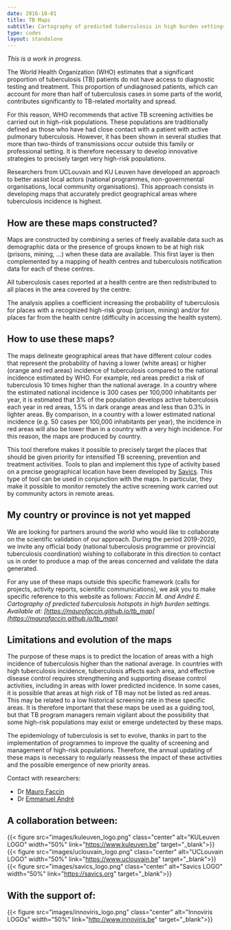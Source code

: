 ```yaml
---
date: 2016-10-01
title: TB Maps
subtitle: Cartography of predicted tuberculosis in high burden settings
type: codes
layout: standalone
---
```


*This is a work in progress.*

The World Health Organization (WHO) estimates that a significant proportion of tuberculosis (TB) patients do not have access to diagnostic testing and treatment. This proportion of undiagnosed patients, which can account for more than half of tuberculosis cases in some parts of the world, contributes significantly to TB-related mortality and spread.

For this reason, WHO recommends that active TB screening activities be carried out in high-risk populations. These populations are traditionally defined as those who have had close contact with a patient with active pulmonary tuberculosis. However, it has been shown in several studies that more than two-thirds of transmissions occur outside this family or professional setting. It is therefore necessary to develop innovative strategies to precisely target very high-risk populations.

Researchers from UCLouvain and KU Leuven have developed an approach to better assist local actors (national programmes, non-governmental organisations, local community organisations). This approach consists in developing maps that accurately predict geographical areas where tuberculosis incidence is highest.

## How are these maps constructed?

Maps are constructed by combining a series of freely available data such as demographic data or the presence of groups known to be at high risk (prisons, mining, ...) when these data are available. This first layer is then complemented by a mapping of health centres and tuberculosis notification data for each of these centres.

All tuberculosis cases reported at a health centre are then redistributed to all places in the area covered by the centre.

The analysis applies a coefficient increasing the probability of tuberculosis for places with a recognized high-risk group (prison, mining) and/or for places far from the health centre (difficulty in accessing the health system).

## How to use these maps?

The maps delineate geographical areas that have different colour codes that represent the probability of having a lower (white areas) or higher (orange and red areas) incidence of tuberculosis compared to the national incidence estimated by WHO. For example, red areas predict a risk of tuberculosis 10 times higher than the national average. In a country where the estimated national incidence is 300 cases per 100,000 inhabitants per year, it is estimated that 3% of the population develops active tuberculosis each year in red areas, 1.5% in dark orange areas and less than 0.3% in lighter areas. By comparison, in a country with a lower estimated national incidence (e.g. 50 cases per 100,000 inhabitants per year), the incidence in red areas will also be lower than in a country with a very high incidence. For this reason, the maps are produced by country.

This tool therefore makes it possible to precisely target the places that should be given priority for intensified TB screening, prevention and treatment activities. Tools to plan and implement this type of activity based on a precise geographical location have been developed by [Savics](https://savics.org). This type of tool can be used in conjunction with the maps. In particular, they make it possible to monitor remotely the active screening work carried out by community actors in remote areas.

## My country or province is not yet mapped

We are looking for partners around the world who would like to collaborate on the scientific validation of our approach. During the period 2019-2020, we invite any official body (national tuberculosis programme or provincial tuberculosis coordination) wishing to collaborate in this direction to contact us in order to produce a map of the areas concerned and validate the data generated.

For any use of these maps outside this specific framework (calls for projects, activity reports, scientific communications), we ask you to make specific reference to this website as follows: *Faccin M. and André E. Cartography of predicted tuberculosis hotspots in high burden settings. Available at: [https://maurofaccin.github.io/tb_map](https://maurofaccin.github.io/tb_map)*

## Limitations and evolution of the maps

The purpose of these maps is to predict the location of areas with a high incidence of tuberculosis higher than the national average. In countries with high tuberculosis incidence, tuberculosis affects each area, and effective disease control requires strengthening and supporting disease control activities, including in areas with lower predicted incidence. In some cases, it is possible that areas at high risk of TB may not be listed as red areas. This may be related to a low historical screening rate in these specific areas. It is therefore important that these maps be used as a guiding tool, but that TB program managers remain vigilant about the possibility that some high-risk populations may exist or emerge undetected by these maps.

The epidemiology of tuberculosis is set to evolve, thanks in part to the implementation of programmes to improve the quality of screening and management of high-risk populations. Therefore, the annual updating of these maps is necessary to regularly reassess the impact of these activities and the possible emergence of new priority areas.

Contact with researchers:

- Dr [Mauro Faccin](mailto:mauro.faccin@uclouvain.be)
- Dr [Emmanuel André](mailto:emmanuel.andre@uzleuven.be)

## A collaboration between:

{{< figure src="images/kuleuven_logo.png" class="center" alt="KULeuven LOGO" width="50%" link="https://www.kuleuven.be" target="_blank">}}
{{< figure src="images/uclouvain_logo.png" class="center" alt="UCLouvain LOGO" width="50%" link="https://www.uclouvain.be" target="_blank">}}
{{< figure src="images/savics_logo.png" class="center" alt="Savics LOGO" width="50%" link="https://savics.org" target="_blank">}}

## With the support of:

{{< figure src="images/innoviris_logo.png" class="center" alt="Innoviris LOGOs" width="50%" link="http://www.innoviris.be" target="_blank">}}
